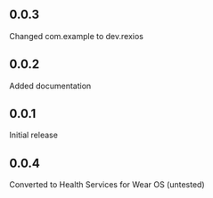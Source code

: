 ## 0.0.3
Changed com.example to dev.rexios

## 0.0.2
Added documentation

## 0.0.1
Initial release

## 0.0.4
Converted to Health Services for Wear OS (untested)